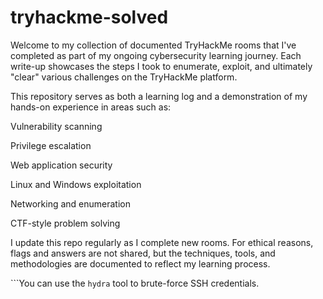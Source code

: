 # tryhackme-solved

Welcome to my collection of documented TryHackMe rooms that I've completed as part of my ongoing cybersecurity learning journey. Each write-up showcases the steps I took to enumerate, exploit, and ultimately "clear" various challenges on the TryHackMe platform.

This repository serves as both a learning log and a demonstration of my hands-on experience in areas such as:

Vulnerability scanning

Privilege escalation

Web application security

Linux and Windows exploitation

Networking and enumeration

CTF-style problem solving

I update this repo regularly as I complete new rooms. For ethical reasons, flags and answers are not shared, but the techniques, tools, and methodologies are documented to reflect my learning process.

```You can use the `hydra` tool to brute-force SSH credentials.

